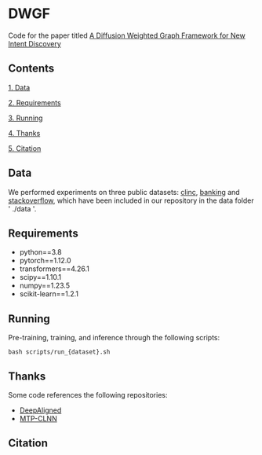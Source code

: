 # DWGF
Code for the paper titled [A Diffusion Weighted Graph Framework for New Intent Discovery](https://arxiv.org/abs/2310.15836)

## Contents
[1. Data](#data)

[2. Requirements](#requirements)

[3. Running](#running)

[4. Thanks](#thanks)

[5. Citation](#citation)

## Data
We performed experiments on three public datasets: [clinc](https://aclanthology.org/D19-1131/), [banking](https://aclanthology.org/2020.nlp4convai-1.5/) and [stackoverflow](https://aclanthology.org/W15-1509/), which have been included in our repository in the data folder ' ./data '.

## Requirements
* python==3.8
* pytorch==1.12.0
* transformers==4.26.1
* scipy==1.10.1
* numpy==1.23.5
* scikit-learn==1.2.1

## Running
Pre-training, training, and inference through the following scripts:
```
bash scripts/run_{dataset}.sh
```

## Thanks
Some code references the following repositories:
* [DeepAligned](https://github.com/thuiar/DeepAligned-Clustering)
* [MTP-CLNN](https://github.com/fanolabs/NID_ACLARR2022)

## Citation
